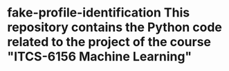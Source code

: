 # fake-profile-identification This repository contains the Python code related to the project of the course "ITCS-6156 Machine Learning"
